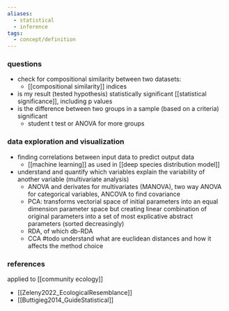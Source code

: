 ```yaml
---
aliases:
  - statistical
  - inference
tags:
  - concept/definition
---
```

### questions
- check for compositional similarity between two datasets:
	- [[compositional similarity]] indices
- is my result (tested hypothesis) statistically significant
	[[statistical significance]], including p values
- is the difference between two groups in a sample (based on a criteria) significant
	- student t test or ANOVA for more groups
### data exploration and visualization
- finding correlations between input data to predict output data
	- [[machine learning]] as used in [[deep species distribution model]]
- understand and quantify which variables explain the variability of another variable (multivariate analysis)
	- ANOVA and derivates for multivariates (MANOVA), two way ANOVA for categorical variables, ANCOVA to find covariance
	- PCA: transforms vectorial space of initial parameters into an equal dimension parameter space but creating linear combination of original parameters into a set of most explicative abstract parameters (sorted decreasingly) 
	- RDA, of which db-RDA
	- CCA
#todo understand what are euclidean distances and how it affects the method choice
### references
applied to [[community ecology]]
- [[Zeleny2022_EcologicalResemblance]]
- [[Buttigieg2014_GuideStatistical]]
